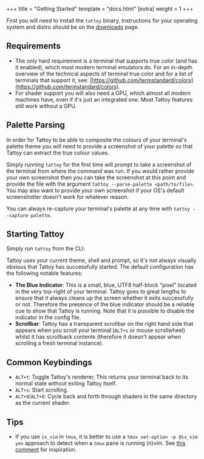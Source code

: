 +++
title = "Getting Started"
template = "docs.html"
[extra]
weight = 1
+++

First you will need to install the `tattoy` binary. Instructions for your operating system and distro
should be on the [downloads](/download) page.

## Requirements
* The only hard requirement is a terminal that supports true color (and has it enabled), which most modern terminal emulators do. For an in-depth overview of the technical aspects of terminal true color and for a list of terminals that support it, see: [https://github.com/termstandard/colors](https://github.com/termstandard/colors).
* For shader support you will also need a GPU, which almost all modern machines have, even if it's just an integrated one. Most Tattoy features still work without a GPU.

## Palette Parsing
In order for Tattoy to be able to composite the colours of your terminal's palette theme you will need
to provide a screenshot of your palette so that Tattoy can extract the true colour values.

Simply running `tattoy` for the first time will prompt to take a screenshot of the terminal from where
the command was run. If you would rather provide your own screenshot then you can take the screenshot
at this point and provide the file with the argument `tattoy --parse-palette <path/to/file>`. You may also
want to provide your own screenshot if your OS's default screenshotter doesn't work for whatever reason.

You can always re-capture your terminal's palette at any time with `tattoy --capture-palette`.

## Starting Tattoy
Simply run `tattoy` from the CLI.

Tattoy uses your current theme, shell and prompt, so it's not always visually obvious that Tattoy has successfully started. The default configuration has the following notable features:
* **The Blue Indicator**: This is a small, blue, UTF8 half-block "pixel" located in the very top-right of your
terminal. Tattoy goes to great lengths to ensure that it always cleans up the screen whether it exits successfully or not. Therefore the presence of the blue indicator should be a reliable cue to show that Tattoy is running. Note that it is possible to disable the indicator in the config file.
* **Scrollbar**: Tattoy has a transparent scrollbar on the right hand side that appears when you scroll your terminal (`ALT+s` or mouse scrollwheel) whilst it has scrollback contents (therefore it doesn't appear when scrolling a fresh terminal instance).

## Common Keybindings
* `ALT+t`: Toggle Tattoy's renderer. This returns your terminal back to its normal state without exiting Tattoy itself.
* `ALT+s`: Start scrolling.
* `ALT+9`/`ALT+0`: Cycle back and forth through shaders in the same directory as the current shader.

## Tips
* If you use `is_vim` in `tmux`, it is better to use a `tmux set-option -p @is_vim yes` approach to detect when a `tmux` pane is running (n)vim. See [this comment](https://github.com/christoomey/vim-tmux-navigator/issues/295#issuecomment-1123455337) for inspiration.
